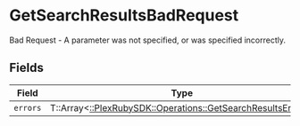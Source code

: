 # GetSearchResultsBadRequest

Bad Request - A parameter was not specified, or was specified incorrectly.


## Fields

| Field                                                                                                            | Type                                                                                                             | Required                                                                                                         | Description                                                                                                      |
| ---------------------------------------------------------------------------------------------------------------- | ---------------------------------------------------------------------------------------------------------------- | ---------------------------------------------------------------------------------------------------------------- | ---------------------------------------------------------------------------------------------------------------- |
| `errors`                                                                                                         | T::Array<[::PlexRubySDK::Operations::GetSearchResultsErrors](../../models/operations/getsearchresultserrors.md)> | :heavy_minus_sign:                                                                                               | N/A                                                                                                              |